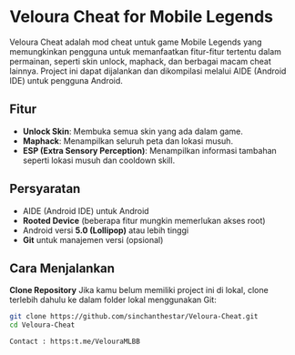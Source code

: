 # Veloura Cheat for Mobile Legends

Veloura Cheat adalah mod cheat untuk game Mobile Legends yang memungkinkan pengguna untuk memanfaatkan fitur-fitur tertentu dalam permainan, seperti skin unlock, maphack, dan berbagai macam cheat lainnya. Project ini dapat dijalankan dan dikompilasi melalui AIDE (Android IDE) untuk pengguna Android.

## Fitur

- **Unlock Skin**: Membuka semua skin yang ada dalam game.
- **Maphack**: Menampilkan seluruh peta dan lokasi musuh.
- **ESP (Extra Sensory Perception)**: Menampilkan informasi tambahan seperti lokasi musuh dan cooldown skill.

## Persyaratan

- AIDE (Android IDE) untuk Android
- **Rooted Device** (beberapa fitur mungkin memerlukan akses root)
- Android versi **5.0 (Lollipop)** atau lebih tinggi
- **Git** untuk manajemen versi (opsional)

## Cara Menjalankan

   **Clone Repository**
   Jika kamu belum memiliki project ini di lokal, clone terlebih dahulu ke dalam folder lokal menggunakan Git:

   ```bash
   git clone https://github.com/sinchanthestar/Veloura-Cheat.git
   cd Veloura-Cheat

Contact : https:t.me/VelouraMLBB

